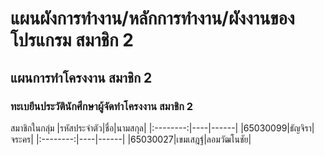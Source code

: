 #	แผนผังการทํางาน/หลักการทํางาน/ผังงานของโปรแกรม	สมาชิก 2
## แผนการทําโครงงาน	สมาชิก 2
### ทะเบยีนประวัตินักศึกษาผู้จัดทำโครงงาน	สมาชิก 2

สมาชิกในกลุ่ม
|รหัสประจำตัว|ชื่อ|นามสกุล|
|:--------:|----|------|
|65030099|ธัญจิรา|จระคร|
|:--------:|----|------|
|65030027|เขมเสฎฐ์|ลอมวัฒโนชัย|


